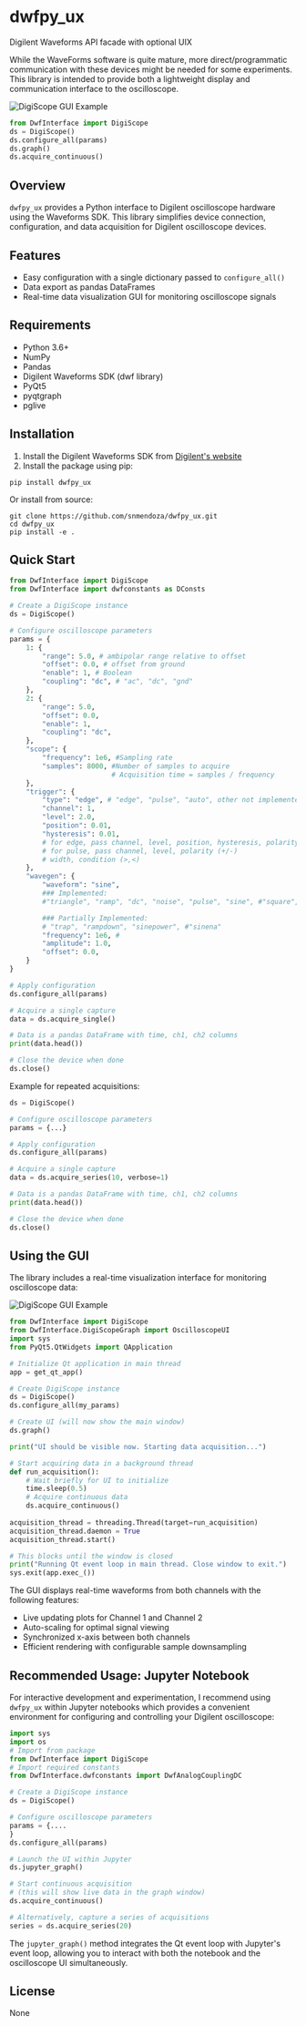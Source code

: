 # dwfpy_ux
Digilent Waveforms API facade with optional UIX

While the WaveForms software is quite mature, more direct/programmatic communication with these devices might be needed for some experiments.
This library is intended to provide both a lightweight display and communication interface to the oscilloscope.

![DigiScope GUI Example](docs/output.gif)
```python
from DwfInterface import DigiScope
ds = DigiScope()
ds.configure_all(params)
ds.graph()
ds.acquire_continuous()
```

## Overview
`dwfpy_ux` provides a Python interface to Digilent oscilloscope hardware using the Waveforms SDK. This library simplifies device connection, configuration, and data acquisition for Digilent oscilloscope devices.

## Features
- Easy configuration with a single dictionary passed to `configure_all()`
- Data export as pandas DataFrames
- Real-time data visualization GUI for monitoring oscilloscope signals

## Requirements
- Python 3.6+
- NumPy
- Pandas
- Digilent Waveforms SDK (dwf library)
- PyQt5
- pyqtgraph
- pglive

## Installation
1. Install the Digilent Waveforms SDK from [Digilent's website](https://digilent.com/reference/software/waveforms/waveforms-3/start)
2. Install the package using pip:
```
pip install dwfpy_ux
```

Or install from source:
```
git clone https://github.com/snmendoza/dwfpy_ux.git
cd dwfpy_ux
pip install -e .
```

## Quick Start
```python
from DwfInterface import DigiScope
from DwfInterface import dwfconstants as DConsts

# Create a DigiScope instance
ds = DigiScope()

# Configure oscilloscope parameters
params = {
    1: {    
        "range": 5.0, # ambipolar range relative to offset
        "offset": 0.0, # offset from ground
        "enable": 1, # Boolean
        "coupling": "dc", # "ac", "dc", "gnd"
    },
    2: {
        "range": 5.0,
        "offset": 0.0,
        "enable": 1,
        "coupling": "dc",
    },
    "scope": {
        "frequency": 1e6, #Sampling rate
        "samples": 8000, #Number of samples to acquire
                         # Acquisition time = samples / frequency
    },
    "trigger": {
        "type": "edge", # "edge", "pulse", "auto", other not implemented
        "channel": 1, 
        "level": 2.0, 
        "position": 0.01, 
        "hysteresis": 0.01, 
        # for edge, pass channel, level, position, hysteresis, polarity (+/-)
        # for pulse, pass channel, level, polarity (+/-)
        # width, condition (>,<)
    },
    "wavegen": {
        "waveform": "sine", 
        ### Implemented: 
        #"triangle", "ramp", "dc", "noise", "pulse", "sine", #"square", 

        ### Partially Implemented:
        # "trap", "rampdown", "sinepower", #"sinena"
        "frequency": 1e6, #
        "amplitude": 1.0,
        "offset": 0.0,
    }
}

# Apply configuration
ds.configure_all(params)

# Acquire a single capture
data = ds.acquire_single()

# Data is a pandas DataFrame with time, ch1, ch2 columns
print(data.head())

# Close the device when done
ds.close()
```
Example for repeated acquisitions:
```python
ds = DigiScope()

# Configure oscilloscope parameters
params = {...}

# Apply configuration
ds.configure_all(params)

# Acquire a single capture
data = ds.acquire_series(10, verbose=1)

# Data is a pandas DataFrame with time, ch1, ch2 columns
print(data.head())

# Close the device when done
ds.close()
```

## Using the GUI
The library includes a real-time visualization interface for monitoring oscilloscope data:

![DigiScope GUI Example](docs/ux_ex.jpg)

```python
from DwfInterface import DigiScope
from DwfInterface.DigiScopeGraph import OscilloscopeUI
import sys
from PyQt5.QtWidgets import QApplication

# Initialize Qt application in main thread
app = get_qt_app()

# Create DigiScope instance
ds = DigiScope()
ds.configure_all(my_params)

# Create UI (will now show the main window)
ds.graph()

print("UI should be visible now. Starting data acquisition...")

# Start acquiring data in a background thread
def run_acquisition():
    # Wait briefly for UI to initialize
    time.sleep(0.5)
    # Acquire continuous data
    ds.acquire_continuous()
    
acquisition_thread = threading.Thread(target=run_acquisition)
acquisition_thread.daemon = True
acquisition_thread.start()

# This blocks until the window is closed
print("Running Qt event loop in main thread. Close window to exit.")
sys.exit(app.exec_())
```

The GUI displays real-time waveforms from both channels with the following features:
- Live updating plots for Channel 1 and Channel 2
- Auto-scaling for optimal signal viewing
- Synchronized x-axis between both channels
- Efficient rendering with configurable sample downsampling

## Recommended Usage: Jupyter Notebook
For interactive development and experimentation, I recommend using `dwfpy_ux` within Jupyter notebooks which provides a convenient environment for configuring and controlling your Digilent oscilloscope:

```python
import sys
import os
# Import from package
from DwfInterface import DigiScope
# Import required constants
from DwfInterface.dwfconstants import DwfAnalogCouplingDC

# Create a DigiScope instance
ds = DigiScope()

# Configure oscilloscope parameters
params = {....
}
ds.configure_all(params)

# Launch the UI within Jupyter
ds.jupyter_graph()

# Start continuous acquisition
# (this will show live data in the graph window)
ds.acquire_continuous()

# Alternatively, capture a series of acquisitions
series = ds.acquire_series(20)
```

The `jupyter_graph()` method integrates the Qt event loop with Jupyter's event loop, allowing you to interact with both the notebook and the oscilloscope UI simultaneously.

## License
None
